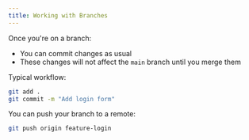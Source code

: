 ```yaml
---
title: Working with Branches
---
```


Once you're on a branch:

- You can commit changes as usual
- These changes will not affect the `main` branch until you merge them

Typical workflow:

```bash
git add .
git commit -m "Add login form"
```

You can push your branch to a remote:

```bash
git push origin feature-login
```
